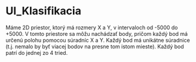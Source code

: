 # UI_Klasifikacia
Máme 2D priestor, ktorý má rozmery X a Y, v intervaloch od -5000 do +5000. V tomto priestore sa môžu nachádzať body, pričom každý bod má určenú polohu pomocou súradníc X a Y. Každý bod má unikátne súradnice (t.j. nemalo by byť viacej bodov na presne tom istom mieste). Každý bod patrí do jednej zo 4 tried.
